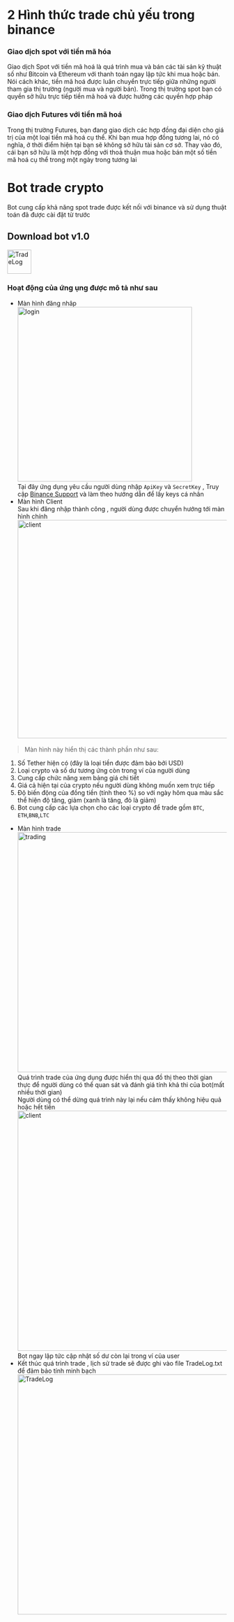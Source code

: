 # 2 Hình thức trade chủ yếu trong binance <br>
### Giao dịch spot với tiền mã hóa
Giao dịch Spot với tiền mã hoá là quá trình mua và bán các tài sản kỹ thuật số như Bitcoin và Ethereum với thanh toán ngay lập tức khi mua hoặc bán. Nói cách khác, tiền mã hoá được luân chuyển trực tiếp giữa những người tham gia thị trường (người mua và người bán). Trong thị trường spot bạn có quyền sở hữu trực tiếp tiền mã hoá và được hưởng các quyền hợp pháp 
### Giao dịch Futures với tiền mã hoá 
Trong thị trường Futures, bạn đang giao dịch các hợp đồng đại diện cho giá trị của một loại tiền mã hoá cụ thể. Khi bạn mua hợp đồng tương lai, nó có nghĩa, ở thời điểm hiện tại bạn sẽ không sở hữu tài sản cơ sở. Thay vào đó, cái bạn sở hữu là một hợp đồng với thoả thuận mua hoặc bán một số tiền mã hoá cụ thể trong một ngày trong tương lai
# Bot trade crypto
Bot cung cấp khả năng spot trade được kết nối với binance và sử dụng thuật toán đã được cài đặt từ trước</br>
## Download bot v1.0
[<img src="https://user-images.githubusercontent.com/118048533/210755608-f6f1be92-4d3a-4128-b4ab-73d1845edbeb.png" alt="TradeLog" width="55"></img>](https://github.com/nguyenminhkhoi2002/se2022-13.2/releases/download/v1.0/Bot.zip)
### Hoạt động của ứng ụng được mô tả như sau 
* Màn hình đăng nhâp</br>
<img src="https://user-images.githubusercontent.com/118048533/210740895-c69ae9b0-77c2-4156-a751-3a7f86b37800.png" alt="login" width="400"></img> </br>
Tại đây ứng dụng yêu cầu người dùng nhập `ApiKey` và `SecretKey` ,  Truy cập [Binance Support](https://www.binance.com/en/support/faq/how-to-create-api-360002502072) và làm theo hướng dẫn để lấy keys cá nhân</br>
* Màn hình Client </br>
Sau khi đăng nhập thành công , người dùng được chuyển hướng tới màn hình chính </br>
<img src="https://user-images.githubusercontent.com/118048533/210746734-11b2ca7d-12ed-4d91-a49e-2a58245f9e20.png" alt="client" width="500"></img> </br>
>Màn hình này hiển thị các thành phần như sau:</br>
  1. Số Tether hiện có (đây là loại tiền được đảm bảo bởi USD) 
  2. Loại crypto và số dư tương ứng còn trong ví của người dùng 
  3. Cung cấp chức năng xem bảng giá chi tiết
  4. Giá cả hiện tại của crypto nếu người dùng không muốn xem trực tiếp
  5. Độ biến động của đồng tiền (tính theo %) so với ngày hôm qua màu sắc thể hiện độ tăng, giảm (xanh là tăng, đỏ là giảm)
  6. Bot cung cấp các lựa chọn cho các loại crypto để trade gồm `BTC`, `ETH`,`BNB`,`LTC`
* Màn hình trade </br>
<img src="https://user-images.githubusercontent.com/118048533/210750239-6cd76866-a40e-4ee2-877d-130e187728df.jpg" alt="trading" width="550"></img> </br>
Quá trình trade của ứng dụng được hiển thị qua đồ thị theo thời gian thực để người dùng có thể quan sát và đánh giá tính khả thi của bot(mất nhiều thời gian)</br>
Người dùng có thể dừng quá trình này lại nếu cảm thấy không hiệu quả hoặc hết tiền</br>
<img src="https://user-images.githubusercontent.com/118048533/210753291-98d9fe86-773b-4b84-a1ab-8d6a296b2782.png" alt="client" width="550"></img> </br>
Bot ngay lập tức cập nhật số dư còn lại trong ví của user
* Kết thúc quá trình trade , lịch sử trade sẽ được ghi vào file TradeLog.txt để đảm bảo tính minh bạch
<img src="https://user-images.githubusercontent.com/118048533/210754119-d31d6cf9-e8a9-43f2-a38f-a651bad9b0c0.png" alt="TradeLog" width="550"></img> </br>

